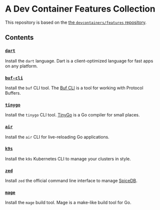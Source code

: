 # A Dev Container Features Collection

This repository is based on the
[the `devcontainers/features` repository](https://github.com/devcontainers/features).

## Contents

### [`dart`](src/dart/README.md)
Install the `dart` language. Dart is a client-optimized language for fast apps on any platform.

### [`buf-cli`](src/buf-cli/README.md)

Install the `buf` CLI tool. The [Buf CLI](https://buf.build/) is a tool for working with Protocol Buffers.

### [`tinygo`](src/tinygo/README.md)

Install the `tinygo` CLI tool. [TinyGo](https://tinygo.org/) is a Go compiler for small places.

### [`air`](src/air/README.md)

Install the `air` CLI for live-reloading Go applications.

### [`k9s`](src/k9s/README.md)

Install the `k9s` Kubernetes CLI to manage your clusters in style.

### [`zed`](src/zed/README.md)

Install `zed` the official command line interface to manage [SpiceDB](https://github.com/authzed/spicedb).

### [`mage`](src/mage/README.md)

Install the `mage` build tool. Mage is a make-like build tool for Go.
